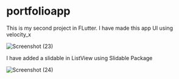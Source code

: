 # portfolioapp

This is my second project in FLutter. I have made this app UI using velocity_x

![Screenshot (23)](https://user-images.githubusercontent.com/106663169/171633841-87412c63-031e-4257-a9a3-daf9bbffc6d8.png)

I have added a slidable in ListView using Slidable Package

![Screenshot (24)](https://user-images.githubusercontent.com/106663169/171633852-07c4b6a3-2a4b-4fe6-b9c8-8a66a530e14d.png)
